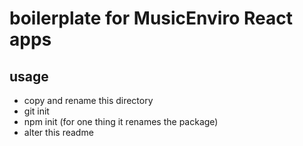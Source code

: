 # boilerplate for MusicEnviro React apps

## usage

* copy and rename this directory
* git init
* npm init (for one thing it renames the package)
* alter this readme